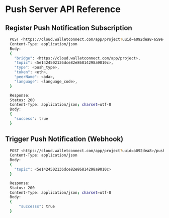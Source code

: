 # Push Server API Reference

## Register Push Notification Subscription

```bash
  POST <https://cloud.walletconnect.com/app/project?uuid=a092dea8-659e-4b39-a8fd-0fee71cb97cf>/new
  Content-Type: application/json
  Body:
  {
    "bridge": <https://cloud.walletconnect.com/app/project>,
    "topic": <5e1424502136dce82e86814298a9010c>,
    "type": <push_type>,
    "token": <eth>,
    "peerName": <ada>,
    "language": <language_code>,
  }

  Response:
  Status: 200
  Content-Type: application/json; charset=utf-8
  Body:
  {
    "success": true
  }
```

## Trigger Push Notification \(Webhook\)

```bash
  POST <https://cloud.walletconnect.com/app/project?uuid=a092dea8>/push
  Content-Type: application/json
  Body:
  {
    "topic": <5e1424502136dce82e86814298a9010c>
  }

  Response:
  Status: 200
  Content-Type: application/json; charset=utf-8
  Body:
  {
      "successs": true
  }
```


